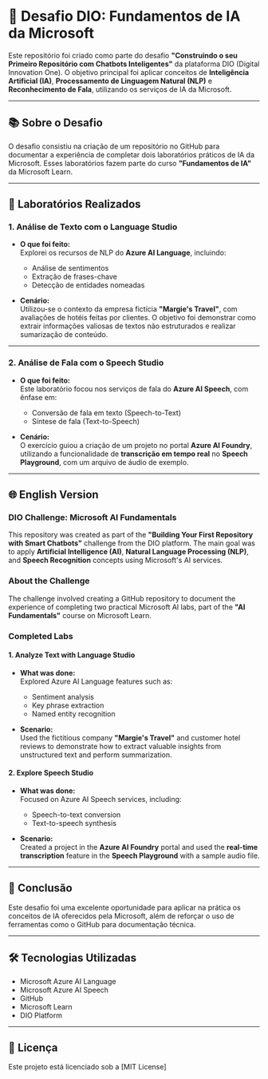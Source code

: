 # 🚀 Desafio DIO: Fundamentos de IA da Microsoft

Este repositório foi criado como parte do desafio **"Construindo o seu Primeiro Repositório com Chatbots Inteligentes"** da plataforma DIO (Digital Innovation One). O objetivo principal foi aplicar conceitos de **Inteligência Artificial (IA)**, **Processamento de Linguagem Natural (NLP)** e **Reconhecimento de Fala**, utilizando os serviços de IA da Microsoft.

---

## 📚 Sobre o Desafio

O desafio consistiu na criação de um repositório no GitHub para documentar a experiência de completar dois laboratórios práticos de IA da Microsoft. Esses laboratórios fazem parte do curso **"Fundamentos de IA"** da Microsoft Learn.

---

## 🧪 Laboratórios Realizados

### 1. Análise de Texto com o Language Studio

- **O que foi feito:**  
  Explorei os recursos de NLP do **Azure AI Language**, incluindo:
  - Análise de sentimentos
  - Extração de frases-chave
  - Detecção de entidades nomeadas

- **Cenário:**  
  Utilizou-se o contexto da empresa fictícia **"Margie's Travel"**, com avaliações de hotéis feitas por clientes. O objetivo foi demonstrar como extrair informações valiosas de textos não estruturados e realizar sumarização de conteúdo.

---

### 2. Análise de Fala com o Speech Studio

- **O que foi feito:**  
  Este laboratório focou nos serviços de fala do **Azure AI Speech**, com ênfase em:
  - Conversão de fala em texto (Speech-to-Text)
  - Síntese de fala (Text-to-Speech)

- **Cenário:**  
  O exercício guiou a criação de um projeto no portal **Azure AI Foundry**, utilizando a funcionalidade de **transcrição em tempo real** no **Speech Playground**, com um arquivo de áudio de exemplo.

---

## 🌐 English Version

### DIO Challenge: Microsoft AI Fundamentals

This repository was created as part of the **"Building Your First Repository with Smart Chatbots"** challenge from the DIO platform. The main goal was to apply **Artificial Intelligence (AI)**, **Natural Language Processing (NLP)**, and **Speech Recognition** concepts using Microsoft's AI services.

### About the Challenge

The challenge involved creating a GitHub repository to document the experience of completing two practical Microsoft AI labs, part of the **"AI Fundamentals"** course on Microsoft Learn.

### Completed Labs

#### 1. Analyze Text with Language Studio

- **What was done:**  
  Explored Azure AI Language features such as:
  - Sentiment analysis
  - Key phrase extraction
  - Named entity recognition

- **Scenario:**  
  Used the fictitious company **"Margie's Travel"** and customer hotel reviews to demonstrate how to extract valuable insights from unstructured text and perform summarization.

#### 2. Explore Speech Studio

- **What was done:**  
  Focused on Azure AI Speech services, including:
  - Speech-to-text conversion
  - Text-to-speech synthesis

- **Scenario:**  
  Created a project in the **Azure AI Foundry** portal and used the **real-time transcription** feature in the **Speech Playground** with a sample audio file.

---

## 📌 Conclusão

Este desafio foi uma excelente oportunidade para aplicar na prática os conceitos de IA oferecidos pela Microsoft, além de reforçar o uso de ferramentas como o GitHub para documentação técnica.

---

## 🛠️ Tecnologias Utilizadas

- Microsoft Azure AI Language
- Microsoft Azure AI Speech
- GitHub
- Microsoft Learn
- DIO Platform

---

## 📎 Licença

Este projeto está licenciado sob a [MIT License]
